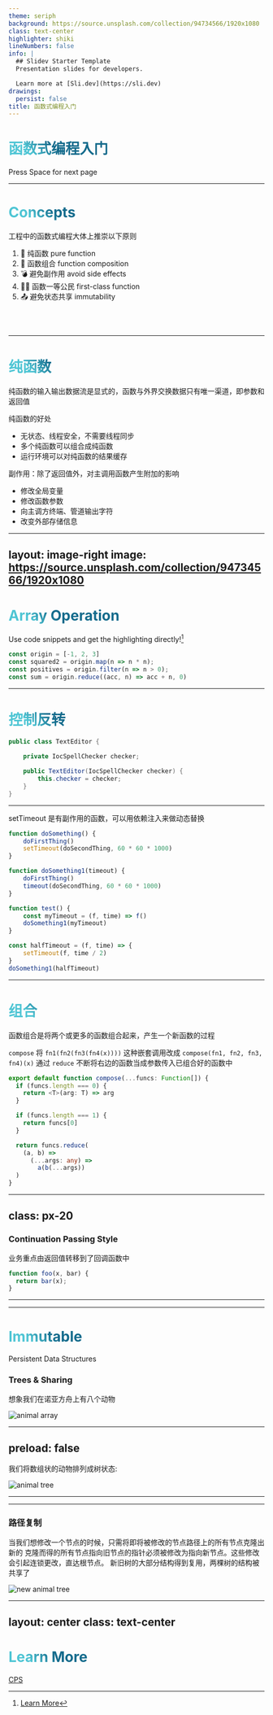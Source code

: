 ```yaml
---
theme: seriph
background: https://source.unsplash.com/collection/94734566/1920x1080
class: text-center
highlighter: shiki
lineNumbers: false
info: |
  ## Slidev Starter Template
  Presentation slides for developers.

  Learn more at [Sli.dev](https://sli.dev)
drawings:
  persist: false
title: 函数式编程入门
---
```


# 函数式编程入门

<div class="pt-12">
  <span @click="$slidev.nav.next" class="px-2 py-1 rounded cursor-pointer" hover="bg-white bg-opacity-10">
    Press Space for next page <carbon:arrow-right class="inline"/>
  </span>
</div>

<!--
The last comment block of each slide will be treated as slide notes. It will be visible and editable in Presenter Mode along with the slide. [Read more in the docs](https://sli.dev/guide/syntax.html#notes)
-->

---

# Concepts

工程中的函数式编程大体上推崇以下原则

1. 📝 纯函数 pure function
2. 🎨 函数组合 function composition
3. 💣 避免副作用 avoid side effects
4. 🧑‍⚖️ 函数一等公民 first-class function
5. 📤 避免状态共享 immutability

<br>
<br>

<!--
You can have `style` tag in markdown to override the style for the current page.
Learn more: https://sli.dev/guide/syntax#embedded-styles
-->

<style>
h1 {
  background-color: #2B90B6;
  background-image: linear-gradient(45deg, #4EC5D4 10%, #146b8c 20%);
  background-size: 100%;
  -webkit-background-clip: text;
  -moz-background-clip: text;
  -webkit-text-fill-color: transparent;
  -moz-text-fill-color: transparent;
}
</style>


---

# 纯函数
纯函数的输入输出数据流是显式的，函数与外界交换数据只有唯一渠道，即参数和返回值

纯函数的好处
- 无状态、线程安全，不需要线程同步
- 多个纯函数可以组合成纯函数
- 运行环境可以对纯函数的结果缓存

副作用：除了返回值外，对主调用函数产生附加的影响

- 修改全局变量
- 修改函数参数
- 向主调方终端、管道输出字符
- 改变外部存储信息


---
layout: image-right
image: https://source.unsplash.com/collection/94734566/1920x1080
---

# Array Operation

Use code snippets and get the highlighting directly![^1]

```js
const origin = [-1, 2, 3]
const squared2 = origin.map(n => n * n);
const positives = origin.filter(n => n > 0);
const sum = origin.reduce((acc, n) => acc + n, 0)
```

<arrow v-click="3" x1="400" y1="420" x2="230" y2="330" color="#564" width="3" arrowSize="1" />

[^1]: [Learn More](https://sli.dev/guide/syntax.html#line-highlighting)

<style>
.footnotes-sep {
  @apply mt-20 opacity-10;
}
.footnotes {
  @apply text-sm opacity-75;
}
.footnote-backref {
  display: none;
}
</style>


---

# 控制反转

```java
public class TextEditor {

    private IocSpellChecker checker;

    public TextEditor(IocSpellChecker checker) {
        this.checker = checker;
    }
}

```

---

setTimeout 是有副作用的函数，可以用依赖注入来做动态替换
```js
function doSomething() {
	doFirstThing()
	setTimeout(doSecondThing, 60 * 60 * 1000)
}

function doSomething1(timeout) {
	doFirstThing()
	timeout(doSecondThing, 60 * 60 * 1000)
}

function test() {
	const myTimeout = (f, time) => f()
	doSomething1(myTimeout)
}

const halfTimeout = (f, time) => {
	setTimeout(f, time / 2)
}
doSomething1(halfTimeout)

```

---

# 组合

函数组合是将两个或更多的函数组合起来，产生一个新函数的过程

`compose` 将 `fn1(fn2(fn3(fn4(x))))` 这种嵌套调用改成 `compose(fn1, fn2, fn3, fn4)(x)` 通过 `reduce` 不断将右边的函数当成参数传入已组合好的函数中



```typescript
export default function compose(...funcs: Function[]) {
  if (funcs.length === 0) {
    return <T>(arg: T) => arg
  }

  if (funcs.length === 1) {
    return funcs[0]
  }

  return funcs.reduce(
    (a, b) =>
      (...args: any) =>
        a(b(...args))
  )
}
```

---
class: px-20
---

### Continuation Passing Style

业务重点由返回值转移到了回调函数中

```js
function foo(x, bar) {
  return bar(x);
}
```

---
---

# Immutable
Persistent Data Structures

### Trees & Sharing

想象我们在诺亚方舟上有八个动物

![animal array](/animal-array.svg)

---
preload: false
---

我们将数组状的动物排列成树状态:

![animal tree](/animal-tree.svg)

---
---
### 路径复制

当我们想修改一个节点的时候，只需将即将被修改的节点路径上的所有节点克隆出新的
克隆而得的所有节点指向旧节点的指针必须被修改为指向新节点。这些修改会引起连锁更改，直达根节点。
新旧树的大部分结构得到复用，两棵树的结构被共享了

![new animal tree](/new-tree.svg)

---
layout: center
class: text-center
---

# Learn More

[CPS](https://matt.might.net/articles/by-example-continuation-passing-style/)
